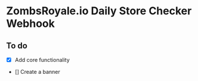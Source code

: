 # ZombsRoyale.io Daily Store Checker Webhook

## To do

- [x] Add core functionality
- [] Create a banner
